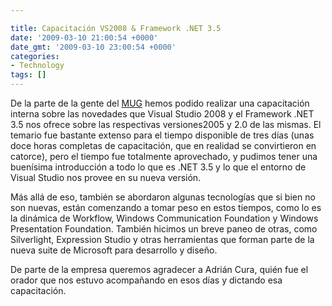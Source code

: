 ```yaml
---

title: Capacitación VS2008 & Framework .NET 3.5
date: '2009-03-10 21:00:54 +0000'
date_gmt: '2009-03-10 23:00:54 +0000'
categories:
- Technology
tags: []
---
```

<div>

De la parte de la gente del [MUG](http://www.mug.org.ar/) hemos podido realizar una capacitación interna sobre las novedades que Visual Studio 2008 y el Framework .NET 3.5 nos ofrece sobre las respectivas versiones2005 y 2.0 de las mismas. El temario fue bastante extenso para el tiempo disponible de tres días (unas doce horas completas de capacitación, que en realidad se convirtieron en catorce), pero el tiempo fue totalmente aprovechado, y pudimos tener una buenísima introducción a todo lo que es .NET 3.5 y lo que el entorno de Visual Studio nos provee en su nueva versión.

Más allá de eso, también se abordaron algunas tecnologías que si bien no son nuevas, están comenzando a tomar peso en estos tiempos, como lo es la dinámica de Workflow, Windows Communication Foundation y Windows Presentation Foundation. También hicimos un breve paneo de otras, como Silverlight, Expression Studio y otras herramientas que forman parte de la nueva suite de Microsoft para desarrollo y diseño.

De parte de la empresa queremos agradecer a Adrián Cura, quién fue el orador que nos estuvo acompañando en esos días y dictando esa capacitación.

